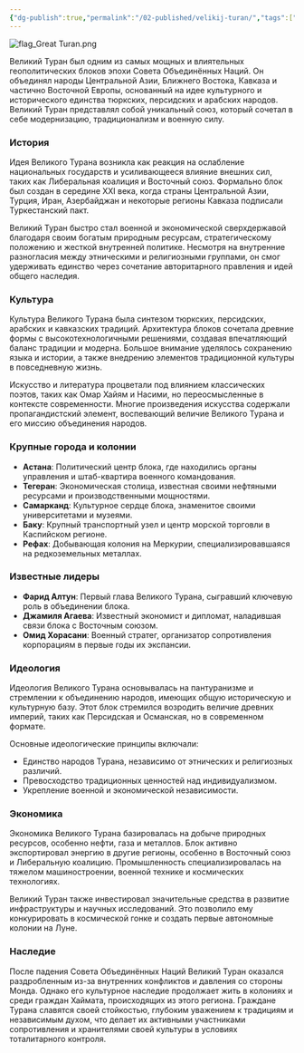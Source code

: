 ```yaml
---
{"dg-publish":true,"permalink":"/02-published/velikij-turan/","tags":["фракция"]}
---
```


![flag_Great Turan.png](/img/user/09.%20files/flag_Great%20Turan.png)

Великий Туран был одним из самых мощных и влиятельных геополитических блоков эпохи Совета Объединённых Наций. Он объединял народы Центральной Азии, Ближнего Востока, Кавказа и частично Восточной Европы, основанный на идее культурного и исторического единства тюркских, персидских и арабских народов. Великий Туран представлял собой уникальный союз, который сочетал в себе модернизацию, традиционализм и военную силу.

### История

Идея Великого Турана возникла как реакция на ослабление национальных государств и усиливающееся влияние внешних сил, таких как Либеральная коалиция и Восточный союз. Формально блок был создан в середине XXI века, когда страны Центральной Азии, Турция, Иран, Азербайджан и некоторые регионы Кавказа подписали Туркестанский пакт.

Великий Туран быстро стал военной и экономической сверхдержавой благодаря своим богатым природным ресурсам, стратегическому положению и жесткой внутренней политике. Несмотря на внутренние разногласия между этническими и религиозными группами, он смог удерживать единство через сочетание авторитарного правления и идей общего наследия.

### Культура

Культура Великого Турана была синтезом тюркских, персидских, арабских и кавказских традиций. Архитектура блоков сочетала древние формы с высокотехнологичными решениями, создавая впечатляющий баланс традиции и модерна. Большое внимание уделялось сохранению языка и истории, а также внедрению элементов традиционной культуры в повседневную жизнь.

Искусство и литература процветали под влиянием классических поэтов, таких как Омар Хайям и Насими, но переосмысленные в контексте современности. Многие произведения искусства содержали пропагандистский элемент, воспевающий величие Великого Турана и его миссию объединения народов.

### Крупные города и колонии

- **Астана**: Политический центр блока, где находились органы управления и штаб-квартира военного командования.
- **Тегеран**: Экономическая столица, известная своими нефтяными ресурсами и производственными мощностями.
- **Самарканд**: Культурное сердце блока, знаменитое своими университетами и музеями.
- **Баку**: Крупный транспортный узел и центр морской торговли в Каспийском регионе.
- **Рефах**: Добывающая колония на Меркурии, специализировавшаяся на редкоземельных металлах.

### Известные лидеры

- **Фарид Алтун**: Первый глава Великого Турана, сыгравший ключевую роль в объединении блока.
- **Джамиля Агаева**: Известный экономист и дипломат, наладившая связи блока с Восточным союзом.
- **Омид Хорасани**: Военный стратег, организатор сопротивления корпорациям в первые годы их экспансии.

### Идеология

Идеология Великого Турана основывалась на пантуранизме и стремлении к объединению народов, имеющих общую историческую и культурную базу. Этот блок стремился возродить величие древних империй, таких как Персидская и Османская, но в современном формате.

Основные идеологические принципы включали:

- Единство народов Турана, независимо от этнических и религиозных различий.
- Превосходство традиционных ценностей над индивидуализмом.
- Укрепление военной и экономической независимости.

### Экономика

Экономика Великого Турана базировалась на добыче природных ресурсов, особенно нефти, газа и металлов. Блок активно экспортировал энергию в другие регионы, особенно в Восточный союз и Либеральную коалицию. Промышленность специализировалась на тяжелом машиностроении, военной технике и космических технологиях.

Великий Туран также инвестировал значительные средства в развитие инфраструктуры и научных исследований. Это позволило ему конкурировать в космической гонке и создать первые автономные колонии на Луне.

### Наследие

После падения Совета Объединённых Наций Великий Туран оказался раздробленным из-за внутренних конфликтов и давления со стороны Монда. Однако его культурное наследие продолжает жить в колониях и среди граждан Хаймата, происходящих из этого региона. Граждане Турана славятся своей стойкостью, глубоким уважением к традициям и независимым духом, что делает их активными участниками сопротивления и хранителями своей культуры в условиях тоталитарного контроля.
